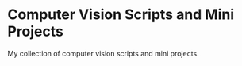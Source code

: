 # Computer Vision Scripts and Mini Projects
 

My collection of computer vision scripts and mini projects.